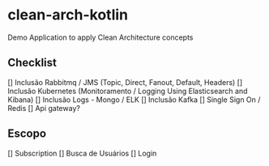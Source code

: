 # clean-arch-kotlin
Demo Application to apply Clean Architecture concepts

## Checklist

[] Inclusão Rabbitmq / JMS (Topic, Direct, Fanout, Default, Headers)
[] Inclusão Kubernetes (Monitoramento / Logging Using Elasticsearch and Kibana)
[] Inclusão Logs - Mongo / ELK
[] Inclusão Kafka
[] Single Sign On / Redis
[] Api gateway?

## Escopo

[] Subscription
[] Busca de Usuários
[] Login
